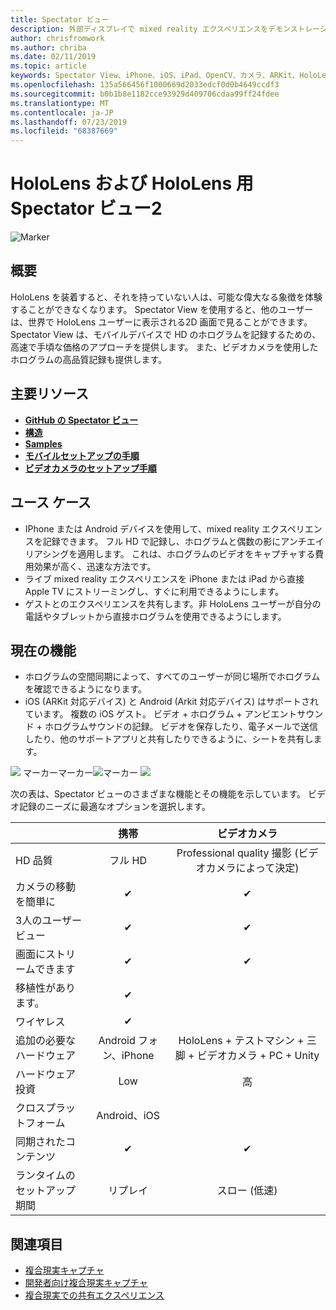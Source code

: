 ```yaml
---
title: Spectator ビュー
description: 外部ディスプレイで mixed reality エクスペリエンスをデモンストレーションする手段として、または mixed reality エクスペリエンスのビデオを録画する手段として、外部デバイスからホログラムを視覚化します。
author: chrisfromwork
ms.author: chriba
ms.date: 02/11/2019
ms.topic: article
keywords: Spectator View、iPhone、iOS、iPad、OpenCV、カメラ、ARKit、HoloLens、Mixed Reality、MixedRealityToolkit、demo、record
ms.openlocfilehash: 135a566456f1000669d2033edcf0d0b4649ccdf3
ms.sourcegitcommit: b0b1b8e1182cce93929d409706cdaa99ff24fdee
ms.translationtype: MT
ms.contentlocale: ja-JP
ms.lasthandoff: 07/23/2019
ms.locfileid: "68387669"
---
```

# <a name="spectator-view-for-hololens-and-hololens-2"></a>HoloLens および HoloLens 用 Spectator ビュー2

![Marker](images/SpecViewPhoneHero.jpg)

## <a name="overview"></a>概要

HoloLens を装着すると、それを持っていない人は、可能な偉大なる象徴を体験することができなくなります。 Spectator View を使用すると、他のユーザーは、世界で HoloLens ユーザーに表示される2D 画面で見ることができます。
Spectator View は、モバイルデバイスで HD のホログラムを記録するための、高速で手頃な価格のアプローチを提供します。 また、ビデオカメラを使用したホログラムの高品質記録も提供します。

## <a name="key-resources"></a>主要リソース

* [**GitHub の Spectator ビュー**](https://github.com/microsoft/MixedReality-SpectatorView)
* [**構造**](https://github.com/microsoft/MixedReality-SpectatorView/blob/master/doc/SpectatorView.Architecture.md)
* [**Samples**](https://github.com/microsoft/MixedReality-SpectatorView/tree/master/samples)
* [**モバイルセットアップの手順**](https://github.com/microsoft/MixedReality-SpectatorView/blob/master/doc/SpectatorView.Setup.md)
* [**ビデオカメラのセットアップ手順**](https://github.com/microsoft/MixedReality-SpectatorView/blob/master/doc/SpectatorView.Setup.VideoCamera.md)

## <a name="use-cases"></a>ユース ケース
* IPhone または Android デバイスを使用して、mixed reality エクスペリエンスを記録できます。 フル HD で記録し、ホログラムと偶数の影にアンチエイリアシングを適用します。 これは、ホログラムのビデオをキャプチャする費用効果が高く、迅速な方法です。
* ライブ mixed reality エクスペリエンスを iPhone または iPad から直接 Apple TV にストリーミングし、すぐに利用できるようにします。
* ゲストとのエクスペリエンスを共有します。非 HoloLens ユーザーが自分の電話やタブレットから直接ホログラムを使用できるようにします。

## <a name="current-features"></a>現在の機能

* ホログラムの空間同期によって、すべてのユーザーが同じ場所でホログラムを確認できるようになります。
* iOS (ARKit 対応デバイス) と Android (Arkit 対応デバイス) はサポートされています。
複数の iOS ゲスト。
ビデオ + ホログラム + アンビエントサウンド + ホログラムサウンドの記録。
ビデオを保存したり、電子メールで送信したり、他のサポートアプリと共有したりできるように、シートを共有します。

![](images/SpecViewPhoneDemo.jpg)
マーカーマーカー![マーカー](images/hololensspectatorview-500px.jpg) ![](images/spectatorview-300px.png)

次の表は、Spectator ビューのさまざまな機能とその機能を示しています。 ビデオ記録のニーズに最適なオプションを選択します。

|                                      | 携帯                  |                    ビデオカメラ              |
|--------------------------------------|:-----------------------:|:-------------------------------------------:|
| HD 品質                           |         フル HD         |        Professional quality 撮影 (ビデオカメラによって決定)      |
| カメラの移動を簡単に                 |            ✔            |                      ✔                      |
| 3人のユーザービュー                    |            ✔            |                      ✔                      |
| 画面にストリームできます           |            ✔            |                      ✔                      |
| 移植性があります。                             |            ✔            |                                             |
| ワイヤレス                             |            ✔            |                                             |
| 追加の必要なハードウェア         |     Android フォン、iPhone    | HoloLens + テストマシン + 三脚 + ビデオカメラ + PC + Unity |
| ハードウェア投資                  |           Low            |                     高                    |
| クロスプラットフォーム                       |           Android、iOS   |                                             |
| 同期されたコンテンツ                 |            ✔            |                      ✔                      |
| ランタイムのセットアップ期間               |         リプレイ          |                     スロー (低速)                    |
## <a name="see-also"></a>関連項目

* [複合現実キャプチャ](mixed-reality-capture.md) 
* [開発者向け複合現実キャプチャ](mixed-reality-capture-for-developers.md)
* [複合現実での共有エクスペリエンス](shared-experiences-in-mixed-reality.md)
